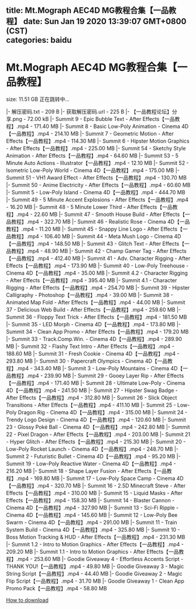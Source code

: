 
title: Mt.Mograph AEC4D MG教程合集【一品教程】
date: Sun Jan 19 2020 13:39:07 GMT+0800 (CST)    
categories: baidu
---

# Mt.Mograph AEC4D MG教程合集【一品教程】
size: 11.51 GB
 正在跳转中...
 
|- 解压密码.txt - 209 B
|- 获取解压密码.url - 225 B
|- 【一品教程论坛】分享.png - 72.00 kB
|- Summit 9 - Epic Bubble Text - After Effects【一品教程】.mp4 - 171.40 MB
|- Summit 8 - Basic Low-Poly Animation - Cinema 4D【一品教程】.mp4 - 214.10 MB
|- Summit 7 - Geometric Motion - After Effects【一品教程】.mp4 - 114.30 MB
|- Summit 6 - Hipster Motion Graphics - After Effects【一品教程】.mp4 - 225.00 MB
|- Summit 54 - Sketchy Style Animation - After Effects【一品教程】.mp4 - 64.60 MB
|- Summit 53 - 5 Minute Auto Actions - Illustrator【一品教程】.mp4 - 12.10 MB
|- Summit 52 - Isometric Low-Poly World - Cinema 4D【一品教程】.mp4 - 175.00 MB
|- Summit 51 - VH1 Award Effect - After Effects【一品教程】.mp4 - 130.70 MB
|- Summit 50 - Anime Electricity - After Effects【一品教程】.mp4 - 60.60 MB
|- Summit 5 - Low-Poly Island - Cinema 4D【一品教程】.mp4 - 444.70 MB
|- Summit 49 - 5 Minute Accent Explosions - After Effects【一品教程】.mp4 - 16.20 MB
|- Summit 48 - 5 Minute Lower Third - After Effects【一品教程】.mp4 - 22.60 MB
|- Summit 47 - Smooth House Build - After Effects【一品教程】.mp4 - 322.70 MB
|- Summit 46 - Realistic Rose - Cinema 4D【一品教程】.mp4 - 11.20 MB
|- Summit 45 - Snappy Line Logo - After Effects【一品教程】.mp4 - 106.40 MB
|- Summit 44 - Meta Mush Logo - Cinema 4D【一品教程】.mp4 - 148.50 MB
|- Summit 43 - Glitch Text - After Effects【一品教程】.mp4 - 48.90 MB
|- Summit 42 - Champ Gamer Tag - After Effects【一品教程】.mp4 - 412.40 MB
|- Summit 41 - Adv. Character Rigging - After Effects【一品教程】.mp4 - 173.90 MB
|- Summit 40 - Low-Poly Treehouse - Cinema 4D【一品教程】.mp4 - 35.00 MB
|- Summit 4.2 - Character Rigging - After Effects【一品教程】.mp4 - 395.40 MB
|- Summit 4.1 - Character Rigging - After Effects【一品教程】.mp4 - 254.70 MB
|- Summit 39 - Hipster Calligraphy - Photoshop【一品教程】.mp4 - 39.00 MB
|- Summit 38 - Animated Map Fold - After Effects【一品教程】.mp4 - 44.00 MB
|- Summit 37 - Delicious Web Build - After Effects【一品教程】.mp4 - 259.60 MB
|- Summit 36 - Floppy Text Trick - After Effects【一品教程】.mp4 - 181.50 MB
|- Summit 35 - LED Morph - Cinema 4D【一品教程】.mp4 - 173.80 MB
|- Summit 34 - Clean App Promo - After Effects【一品教程】.mp4 - 179.20 MB
|- Summit 33 - Track.Comp.Win. - Cinema 4D【一品教程】.mp4 - 289.90 MB
|- Summit 32 - Flashy Text Intro - After Effects【一品教程】.mp4 - 188.60 MB
|- Summit 31 - Fresh Cookie - Cinema 4D【一品教程】.mp4 - 293.80 MB
|- Summit 30 - Papercraft Olympics - Cinema 4D【一品教程】.mp4 - 343.40 MB
|- Summit 3 - Low-Poly Mountains - Cinema 4D【一品教程】.mp4 - 239.90 MB
|- Summit 29 - Gooey Layer Rip - After Effects【一品教程】.mp4 - 171.40 MB
|- Summit 28 - Ultimate Low-Poly - Cinema 4D【一品教程】.mp4 - 241.50 MB
|- Summit 27 - Hipster Swag Badge - After Effects【一品教程】.mp4 - 312.80 MB
|- Summit 26 - Slick Object Transitions - After Effects【一品教程】.mp4 - 411.10 MB
|- Summit 25 - Low-Poly Dragon Rig - Cinema 4D【一品教程】.mp4 - 315.00 MB
|- Summit 24 - Trendy Logo Design - Cinema 4D【一品教程】.mp4 - 120.60 MB
|- Summit 23 - Glossy Poké Ball - Cinema 4D【一品教程】.mp4 - 242.80 MB
|- Summit 22 - Pixel Dragon - After Effects【一品教程】.mp4 - 203.00 MB
|- Summit 21 - Hyper Glitch - After Effects【一品教程】.mp4 - 215.30 MB
|- Summit 20 - Low-Poly Rocket Launch - Cinema 4D【一品教程】.mp4 - 248.70 MB
|- Summit 2 - Futuristic Bullet - Cinema 4D【一品教程】.mp4 - 95.20 MB
|- Summit 19 - Low-Poly Reactive Water - Cinema 4D【一品教程】.mp4 - 216.20 MB
|- Summit 18 - Shape Layer Fusion - After Effects【一品教程】.mp4 - 169.80 MB
|- Summit 17 - Low-Poly Space Camp - Cinema 4D【一品教程】.mp4 - 320.70 MB
|- Summit 16 - 2.5D Minecraft Steve - After Effects【一品教程】.mp4 - 310.00 MB
|- Summit 15 - Liquid Masks - After Effects【一品教程】.mp4 - 158.30 MB
|- Summit 14 - Blaster Cannon - Cinema 4D【一品教程】.mp4 - 327.90 MB
|- Summit 13 - Sci-Fi Ripple - Cinema 4D【一品教程】.mp4 - 145.60 MB
|- Summit 12 - Low-Poly Bee Swarm - Cinema 4D【一品教程】.mp4 - 291.00 MB
|- Summit 11 - Train System Build - Cinema 4D【一品教程】.mp4 - 325.80 MB
|- Summit 10 - Boss Motion Tracking & HUD - After Effects【一品教程】.mp4 - 231.30 MB
|- Summit 1.2 - Intro to Motion Graphics - After Effects【一品教程】.mp4 - 209.20 MB
|- Summit 1.1 - Intro to Motion Graphics - After Effects【一品教程】.mp4 - 253.60 MB
|- Goodie Giveaway 4 - Effortless Accents Script - THANK YOU!【一品教程】.mp4 - 49.80 MB
|- Goodie Giveaway 3 - Magic String Script【一品教程】.mp4 - 44.40 MB
|- Goodie Giveaway 2 - Magic Flip Script【一品教程】.mp4 - 31.70 MB
|- Goodie Giveaway 1 - Clean App Promo Pack【一品教程】.mp4 - 58.80 MB

[How to download](https://bpcam.bemobtrk.com/go/2ceec3aa-1ca2-46d6-b9ff-aaa5c184517c?jno=2317)